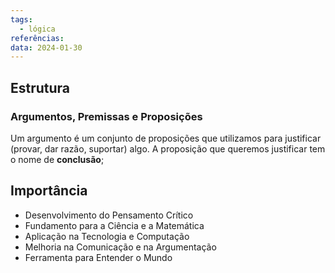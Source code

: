 ```yaml
---
tags:
  - lógica
referências: 
data: 2024-01-30
---
```

## Estrutura

### Argumentos, Premissas e Proposições
Um argumento é um conjunto de proposições que utilizamos para justificar (provar, dar razão, suportar) algo. A proposição que queremos justificar tem o nome de **conclusão**;




## Importância

- Desenvolvimento do Pensamento Crítico
- Fundamento para a Ciência e a Matemática
- Aplicação na Tecnologia e Computação
- Melhoria na Comunicação e na Argumentação
- Ferramenta para Entender o Mundo

